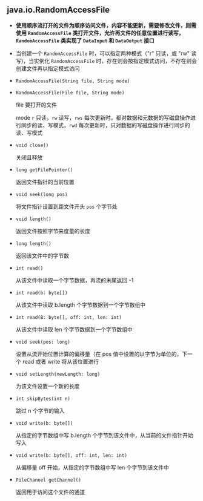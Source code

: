 ## java.io.RandomAccessFile

* __使用顺序流打开的文件为顺序访问文件，内容不能更新，需要修改文件，则需使用 `RandomAccessFile` 类打开文件，允许再文件的任意位置进行读写，`RandomAccessFile` 类实现了 `DataInput` 和 `DataOutput` 接口__

* 当创建一个 `RandomAccessFile` 时，可以指定两种模式（"r" 只读，或 "rw" 读写)，当实例化 `RandomAccessFile` 时，存在则会按指定模式访问，不存在则会创建文件再以指定模式访问

* `RandomAccessFile(String file, String mode)`

* `RandomAccessFile(File file, String mode)`

  file			要打开的文件

  mode		`r` 只读，`rw` 读写，`rws` 每次更新时，都对数据和元数据的写磁盘操作进行同步的读、写模式，`rwd` 每次更新时，只对数据的写磁盘操作进行同步的读、写模式

* `void close()`

  关闭且释放

* `long getFilePointer()`	

  返回文件指针的当前位置

* `void seek(long pos)`

  将文件指针设置到距文件开头 `pos` 个字节处

* `void length()`

  返回文件按照字节来度量的长度

* `long length()`

  返回该文件中的字节数

* `int read()`
  		
  从该文件中读取一个字节数据，再流的末尾返回 -1

* `int read(b: byte[])`

  从该文件中读取 b.length 个字节数据到一个字节数组中

* `int read(B: byte[], off: int, len: int)`

  从该文件中读取 len 个字节数据到一个字节数组中

* `void seek(pos: long)`

  设置从流开始位置计算的偏移量（在 pos 值中设置的以字节为单位的，下一个 read 或者 write 将从该位置进行

* `void setLength(newLength: long)`

  为该文件设置一个新的长度

* `int skipBytes(int n)`

  跳过 n 个字节的输入

* `void write(b: byte[])`

  从指定的字节数组中写 b.length 个字节到该文件中，从当前的文件指针开始写入

* `void write(b: byte[], off: int, len: int)`

  从偏移量 off 开始，从指定的字节数组中写 len 个字节到该文件中

* `FileChannel getChannel()`

  返回用于访问这个文件的通道

  